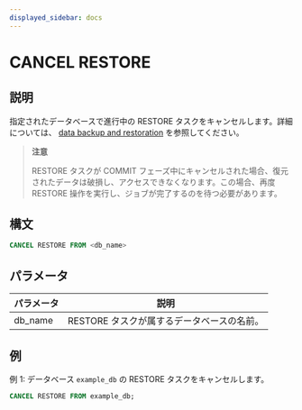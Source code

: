```yaml
---
displayed_sidebar: docs
---
```


# CANCEL RESTORE

## 説明

指定されたデータベースで進行中の RESTORE タスクをキャンセルします。詳細については、 [data backup and restoration](../../../administration/Backup_and_restore.md) を参照してください。

> **注意**
>
> RESTORE タスクが COMMIT フェーズ中にキャンセルされた場合、復元されたデータは破損し、アクセスできなくなります。この場合、再度 RESTORE 操作を実行し、ジョブが完了するのを待つ必要があります。

## 構文

```SQL
CANCEL RESTORE FROM <db_name>
```

## パラメータ

| **パラメータ** | **説明**                                                |
| -------------- | ------------------------------------------------------- |
| db_name        | RESTORE タスクが属するデータベースの名前。               |

## 例

例 1: データベース `example_db` の RESTORE タスクをキャンセルします。

```SQL
CANCEL RESTORE FROM example_db;
```